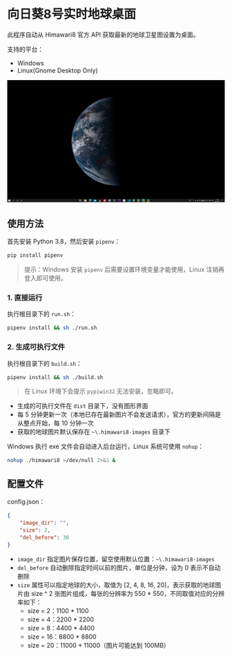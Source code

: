 # 向日葵8号实时地球桌面

此程序自动从 Himawari8 官方 API 获取最新的地球卫星图设置为桌面。

支持的平台：

- Windows
- Linux(Gnome Desktop Only)

![Preview](./assets/preview.jpg)

## 使用方法

首先安装 Python 3.8，然后安装 `pipenv`：

```bash
pip install pipenv
```

> 提示：Windows 安装 `pipenv` 后需要设置环境变量才能使用，Linux 注销再登入即可使用。

### 1. 直接运行

执行根目录下的 `run.sh`：

```bash
pipenv install && sh ./run.sh
```

### 2. 生成可执行文件

执行根目录下的 `build.sh`：

```bash
pipenv install && sh ./build.sh
```

> 在 Linux 环境下会提示 `pypiwin32` 无法安装，忽略即可。

- 生成的可执行文件在 `dist` 目录下，没有图形界面
- 每 5 分钟更新一次（本地已存在最新图片不会发送请求），官方的更新间隔是从整点开始，每 10 分钟一次
- 获取的地球图片默认保存在 `~\.himawari8-images` 目录下

Windows 执行 exe 文件会自动进入后台运行，Linux 系统可使用 `nohup`：

```bash
nohup ./himawari8 >/dev/null 2>&1 &
```

## 配置文件

config.json：

```json
{
    "image_dir": "",
    "size": 2,
    "del_before": 30
}
```

- `image_dir` 指定图片保存位置，留空使用默认位置：`~\.himawari8-images`
- `del_before` 自动删除指定时间以前的图片，单位是分钟，设为 0 表示不自动删除
- `size` 属性可以指定地球的大小，取值为 [2, 4, 8, 16, 20]，表示获取的地球图片由 size ^ 2 张图片组成，每张的分辨率为 550 * 550，不同取值对应的分辨率如下：
    - size = 2：1100 * 1100
    - size = 4：2200 * 2200
    - size = 8：4400 * 4400
    - size = 16：8800 * 8800
    - size = 20：11000 * 11000（图片可能达到 100MB）